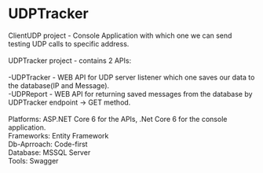 # UDPTracker

ClientUDP project - Console Application with which one we can send testing UDP calls to specific address.
<br />
<br />
UDPTracker project - contains 2 APIs:
<br />
<br />
-UDPTracker - WEB API for UDP server listener which one saves our data to the database(IP and Message).
<br />
-UDPReport - WEB API for returning saved messages from the database by UDPTracker endpoint -> GET method.
<br />
<br />
Platforms: ASP.NET Core 6 for the APIs, .Net Core 6 for the console application.
<br />
Frameworks: Entity Framework
<br />
Db-Aprroach: Code-first
<br />
Database: MSSQL Server
<br />
Tools: Swagger
